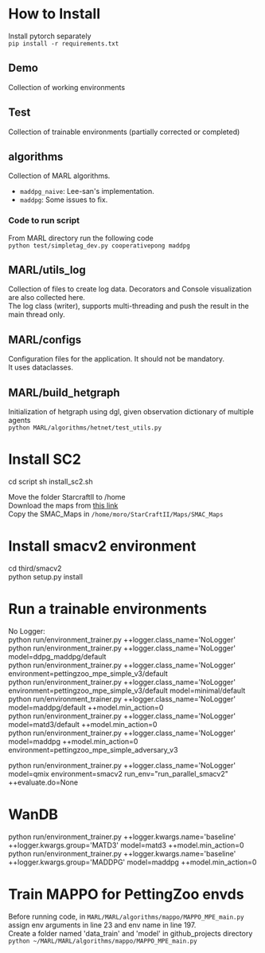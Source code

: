 # How to Install

Install pytorch separately  
`pip install -r requirements.txt`

## Demo

Collection of working environments

## Test

Collection of trainable environments (partially corrected or completed)

## algorithms

Collection of MARL algorithms.
- `maddpg_naive`: Lee-san's implementation.
- `maddpg`: Some issues to fix. 

### Code to run script

From MARL directory run the following code  
`python test/simpletag_dev.py cooperativepong maddpg`

## MARL/utils_log

Collection of files to create log data. Decorators and Console visualization are also collected here.  
The log class (writer), supports multi-threading and push the result in the main thread only.

## MARL/configs

Configuration files for the application. It should not be mandatory.  
It uses dataclasses.

## MARL/build_hetgraph

Initialization of hetgraph using dgl, given observation dictionary of multiple agents  
`python MARL/algorithms/hetnet/test_utils.py`

# Install SC2
cd script
sh install_sc2.sh

Move the folder StarcraftII to /home  
Download the maps from [this link](https://github.com/oxwhirl/smacv2/releases/tag/maps#:~:text=3-,SMAC_Maps.zip,-503%20KB)  
Copy the SMAC_Maps in `/home/moro/StarCraftII/Maps/SMAC_Maps`

# Install smacv2 environment
cd third/smacv2  
python setup.py install

# Run a trainable environments

No Logger:  
python run/environment_trainer.py ++logger.class_name='NoLogger'  
python run/environment_trainer.py ++logger.class_name='NoLogger' model=ddpg_maddpg/default   
python run/environment_trainer.py ++logger.class_name='NoLogger' environment=pettingzoo_mpe_simple_v3/default   
python run/environment_trainer.py ++logger.class_name='NoLogger' environment=pettingzoo_mpe_simple_v3/default model=minimal/default  
python run/environment_trainer.py ++logger.class_name='NoLogger' model=maddpg/default ++model.min_action=0   
python run/environment_trainer.py ++logger.class_name='NoLogger' model=matd3/default ++model.min_action=0   
python run/environment_trainer.py ++logger.class_name='NoLogger' model=maddpg ++model.min_action=0 environment=pettingzoo_mpe_simple_adversary_v3  

python run/environment_trainer.py ++logger.class_name='NoLogger' model=qmix environment=smacv2 run_env="run_parallel_smacv2" ++evaluate.do=None   

# WanDB

python run/environment_trainer.py ++logger.kwargs.name='baseline' ++logger.kwargs.group='MATD3' model=matd3 ++model.min_action=0  
python run/environment_trainer.py ++logger.kwargs.name='baseline' ++logger.kwargs.group='MADDPG' model=maddpg ++model.min_action=0


# Train MAPPO for PettingZoo envds

Before running code, in `MARL/MARL/algorithms/mappo/MAPPO_MPE_main.py` assign env arguments in line 23 and env name in line 197.  
Create a folder named 'data_train' and 'model' in github_projects directory  
`python ~/MARL/MARL/algorithms/mappo/MAPPO_MPE_main.py`